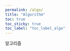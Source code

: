 ```yaml
---
permalink: /algo/
title: "Algorithm"
toc: true
toc_sticky: true
toc_label: "toc_label_algo"
---
```


알고리즘